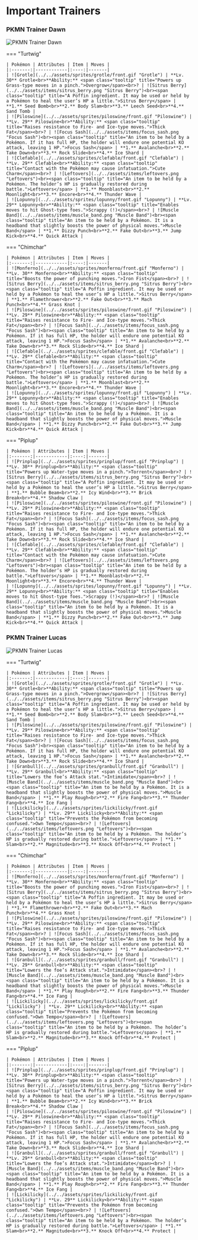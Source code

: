 # Important Trainers

### PKMN Trainer Dawn

![PKMN Trainer Dawn](../../assets/important_trainers/dawn.png "PKMN Trainer Dawn")

=== "Turtwig"

	| Pokémon | Attributes | Item | Moves |
	|:-------:|------------|:----:|-------|
	| ![Grotle](../../assets/sprites/grotle/front.gif "Grotle") | **Lv. 30** Grotle<br>**Ability:** <span class="tooltip" title="Powers up Grass-type moves in a pinch.">Overgrow</span><br>? | ![Sitrus Berry](../../assets/items/sitrus_berry.png "Sitrus Berry")<br><span class="tooltip" title="A Poffin ingredient. It may be used or held by a Pokémon to heal the user’s HP a little.">Sitrus Berry</span> | **1.** Seed Bomb<br>**2.** Body Slam<br>**3.** Leech Seed<br>**4.** Sand Tomb |
	| ![Piloswine](../../assets/sprites/piloswine/front.gif "Piloswine") | **Lv. 29** Piloswine<br>**Ability:** <span class="tooltip" title="Raises resistance to Fire-​ and Ice-type moves.">Thick Fat</span><br>? | ![Focus Sash](../../assets/items/focus_sash.png "Focus Sash")<br><span class="tooltip" title="An item to be held by a Pokémon. If it has full HP, the holder will endure one potential KO attack, leaving 1 HP.">Focus Sash</span> | **1.** Avalanche<br>**2.** Take Down<br>**3.** Rock Slide<br>**4.** Ice Shard |
	| ![Clefable](../../assets/sprites/clefable/front.gif "Clefable") | **Lv. 29** Clefable<br>**Ability:** <span class="tooltip" title="Contact with the Pokémon may cause infatuation.">Cute Charm</span><br>? | ![Leftovers](../../assets/items/leftovers.png "Leftovers")<br><span class="tooltip" title="An item to be held by a Pokémon. The holder’s HP is gradually restored during battle.">Leftovers</span> | **1.** Moonblast<br>**2.** Moonlight<br>**3.** Encore<br>**4.** Thunder Wave |
	| ![Lopunny](../../assets/sprites/lopunny/front.gif "Lopunny") | **Lv. 29** Lopunny<br>**Ability:** <span class="tooltip" title="Enables moves to hit Ghost-type foes.">Scrappy (!)</span><br>? | ![Muscle Band](../../assets/items/muscle_band.png "Muscle Band")<br><span class="tooltip" title="An item to be held by a Pokémon. It is a headband that slightly boosts the power of physical moves.">Muscle Band</span> | **1.** Dizzy Punch<br>**2.** Fake Out<br>**3.** Jump Kick<br>**4.** Quick Attack |
	
=== "Chimchar"

	| Pokémon | Attributes | Item | Moves |
	|:-------:|------------|:----:|-------|
	| ![Monferno](../../assets/sprites/monferno/front.gif "Monferno") | **Lv. 30** Monferno<br>**Ability:** <span class="tooltip" title="Boosts the power of punching moves.">Iron Fist</span><br>? | ![Sitrus Berry](../../assets/items/sitrus_berry.png "Sitrus Berry")<br><span class="tooltip" title="A Poffin ingredient. It may be used or held by a Pokémon to heal the user’s HP a little.">Sitrus Berry</span> | **1.** Flamethrower<br>**2.** Fake Out<br>**3.** Mach Punch<br>**4.** Grass Knot |
	| ![Piloswine](../../assets/sprites/piloswine/front.gif "Piloswine") | **Lv. 29** Piloswine<br>**Ability:** <span class="tooltip" title="Raises resistance to Fire-​ and Ice-type moves.">Thick Fat</span><br>? | ![Focus Sash](../../assets/items/focus_sash.png "Focus Sash")<br><span class="tooltip" title="An item to be held by a Pokémon. If it has full HP, the holder will endure one potential KO attack, leaving 1 HP.">Focus Sash</span> | **1.** Avalanche<br>**2.** Take Down<br>**3.** Rock Slide<br>**4.** Ice Shard |
	| ![Clefable](../../assets/sprites/clefable/front.gif "Clefable") | **Lv. 29** Clefable<br>**Ability:** <span class="tooltip" title="Contact with the Pokémon may cause infatuation.">Cute Charm</span><br>? | ![Leftovers](../../assets/items/leftovers.png "Leftovers")<br><span class="tooltip" title="An item to be held by a Pokémon. The holder’s HP is gradually restored during battle.">Leftovers</span> | **1.** Moonblast<br>**2.** Moonlight<br>**3.** Encore<br>**4.** Thunder Wave |
	| ![Lopunny](../../assets/sprites/lopunny/front.gif "Lopunny") | **Lv. 29** Lopunny<br>**Ability:** <span class="tooltip" title="Enables moves to hit Ghost-type foes.">Scrappy (!)</span><br>? | ![Muscle Band](../../assets/items/muscle_band.png "Muscle Band")<br><span class="tooltip" title="An item to be held by a Pokémon. It is a headband that slightly boosts the power of physical moves.">Muscle Band</span> | **1.** Dizzy Punch<br>**2.** Fake Out<br>**3.** Jump Kick<br>**4.** Quick Attack |
	
=== "Piplup"

	| Pokémon | Attributes | Item | Moves |
	|:-------:|------------|:----:|-------|
	| ![Prinplup](../../assets/sprites/prinplup/front.gif "Prinplup") | **Lv. 30** Prinplup<br>**Ability:** <span class="tooltip" title="Powers up Water-type moves in a pinch.">Torrent</span><br>? | ![Sitrus Berry](../../assets/items/sitrus_berry.png "Sitrus Berry")<br><span class="tooltip" title="A Poffin ingredient. It may be used or held by a Pokémon to heal the user’s HP a little.">Sitrus Berry</span> | **1.** Bubble Beam<br>**2.** Icy Wind<br>**3.** Brick Break<br>**4.** Shadow Claw |
	| ![Piloswine](../../assets/sprites/piloswine/front.gif "Piloswine") | **Lv. 29** Piloswine<br>**Ability:** <span class="tooltip" title="Raises resistance to Fire-​ and Ice-type moves.">Thick Fat</span><br>? | ![Focus Sash](../../assets/items/focus_sash.png "Focus Sash")<br><span class="tooltip" title="An item to be held by a Pokémon. If it has full HP, the holder will endure one potential KO attack, leaving 1 HP.">Focus Sash</span> | **1.** Avalanche<br>**2.** Take Down<br>**3.** Rock Slide<br>**4.** Ice Shard |
	| ![Clefable](../../assets/sprites/clefable/front.gif "Clefable") | **Lv. 29** Clefable<br>**Ability:** <span class="tooltip" title="Contact with the Pokémon may cause infatuation.">Cute Charm</span><br>? | ![Leftovers](../../assets/items/leftovers.png "Leftovers")<br><span class="tooltip" title="An item to be held by a Pokémon. The holder’s HP is gradually restored during battle.">Leftovers</span> | **1.** Moonblast<br>**2.** Moonlight<br>**3.** Encore<br>**4.** Thunder Wave |
	| ![Lopunny](../../assets/sprites/lopunny/front.gif "Lopunny") | **Lv. 29** Lopunny<br>**Ability:** <span class="tooltip" title="Enables moves to hit Ghost-type foes.">Scrappy (!)</span><br>? | ![Muscle Band](../../assets/items/muscle_band.png "Muscle Band")<br><span class="tooltip" title="An item to be held by a Pokémon. It is a headband that slightly boosts the power of physical moves.">Muscle Band</span> | **1.** Dizzy Punch<br>**2.** Fake Out<br>**3.** Jump Kick<br>**4.** Quick Attack |
	
### PKMN Trainer Lucas

![PKMN Trainer Lucas](../../assets/important_trainers/lucas.png "PKMN Trainer Lucas")

=== "Turtwig"

	| Pokémon | Attributes | Item | Moves |
	|:-------:|------------|:----:|-------|
	| ![Grotle](../../assets/sprites/grotle/front.gif "Grotle") | **Lv. 30** Grotle<br>**Ability:** <span class="tooltip" title="Powers up Grass-type moves in a pinch.">Overgrow</span><br>? | ![Sitrus Berry](../../assets/items/sitrus_berry.png "Sitrus Berry")<br><span class="tooltip" title="A Poffin ingredient. It may be used or held by a Pokémon to heal the user’s HP a little.">Sitrus Berry</span> | **1.** Seed Bomb<br>**2.** Body Slam<br>**3.** Leech Seed<br>**4.** Sand Tomb |
	| ![Piloswine](../../assets/sprites/piloswine/front.gif "Piloswine") | **Lv. 29** Piloswine<br>**Ability:** <span class="tooltip" title="Raises resistance to Fire-​ and Ice-type moves.">Thick Fat</span><br>? | ![Focus Sash](../../assets/items/focus_sash.png "Focus Sash")<br><span class="tooltip" title="An item to be held by a Pokémon. If it has full HP, the holder will endure one potential KO attack, leaving 1 HP.">Focus Sash</span> | **1.** Avalanche<br>**2.** Take Down<br>**3.** Rock Slide<br>**4.** Ice Shard |
	| ![Granbull](../../assets/sprites/granbull/front.gif "Granbull") | **Lv. 29** Granbull<br>**Ability:** <span class="tooltip" title="Lowers the foe’s Attack stat.">Intimidate</span><br>? | ![Muscle Band](../../assets/items/muscle_band.png "Muscle Band")<br><span class="tooltip" title="An item to be held by a Pokémon. It is a headband that slightly boosts the power of physical moves.">Muscle Band</span> | **1.** Play Rough<br>**2.** Fire Fang<br>**3.** Thunder Fang<br>**4.** Ice Fang |
	| ![Lickilicky](../../assets/sprites/lickilicky/front.gif "Lickilicky") | **Lv. 29** Lickilicky<br>**Ability:** <span class="tooltip" title="Prevents the Pokémon from becoming confused.">Own Tempo</span><br>? | ![Leftovers](../../assets/items/leftovers.png "Leftovers")<br><span class="tooltip" title="An item to be held by a Pokémon. The holder’s HP is gradually restored during battle.">Leftovers</span> | **1.** Slam<br>**2.** Magnitude<br>**3.** Knock Off<br>**4.** Protect |
	
=== "Chimchar"

	| Pokémon | Attributes | Item | Moves |
	|:-------:|------------|:----:|-------|
	| ![Monferno](../../assets/sprites/monferno/front.gif "Monferno") | **Lv. 30** Monferno<br>**Ability:** <span class="tooltip" title="Boosts the power of punching moves.">Iron Fist</span><br>? | ![Sitrus Berry](../../assets/items/sitrus_berry.png "Sitrus Berry")<br><span class="tooltip" title="A Poffin ingredient. It may be used or held by a Pokémon to heal the user’s HP a little.">Sitrus Berry</span> | **1.** Flamethrower<br>**2.** Fake Out<br>**3.** Mach Punch<br>**4.** Grass Knot |
	| ![Piloswine](../../assets/sprites/piloswine/front.gif "Piloswine") | **Lv. 29** Piloswine<br>**Ability:** <span class="tooltip" title="Raises resistance to Fire-​ and Ice-type moves.">Thick Fat</span><br>? | ![Focus Sash](../../assets/items/focus_sash.png "Focus Sash")<br><span class="tooltip" title="An item to be held by a Pokémon. If it has full HP, the holder will endure one potential KO attack, leaving 1 HP.">Focus Sash</span> | **1.** Avalanche<br>**2.** Take Down<br>**3.** Rock Slide<br>**4.** Ice Shard |
	| ![Granbull](../../assets/sprites/granbull/front.gif "Granbull") | **Lv. 29** Granbull<br>**Ability:** <span class="tooltip" title="Lowers the foe’s Attack stat.">Intimidate</span><br>? | ![Muscle Band](../../assets/items/muscle_band.png "Muscle Band")<br><span class="tooltip" title="An item to be held by a Pokémon. It is a headband that slightly boosts the power of physical moves.">Muscle Band</span> | **1.** Play Rough<br>**2.** Fire Fang<br>**3.** Thunder Fang<br>**4.** Ice Fang |
	| ![Lickilicky](../../assets/sprites/lickilicky/front.gif "Lickilicky") | **Lv. 29** Lickilicky<br>**Ability:** <span class="tooltip" title="Prevents the Pokémon from becoming confused.">Own Tempo</span><br>? | ![Leftovers](../../assets/items/leftovers.png "Leftovers")<br><span class="tooltip" title="An item to be held by a Pokémon. The holder’s HP is gradually restored during battle.">Leftovers</span> | **1.** Slam<br>**2.** Magnitude<br>**3.** Knock Off<br>**4.** Protect |
	
=== "Piplup"

	| Pokémon | Attributes | Item | Moves |
	|:-------:|------------|:----:|-------|
	| ![Prinplup](../../assets/sprites/prinplup/front.gif "Prinplup") | **Lv. 30** Prinplup<br>**Ability:** <span class="tooltip" title="Powers up Water-type moves in a pinch.">Torrent</span><br>? | ![Sitrus Berry](../../assets/items/sitrus_berry.png "Sitrus Berry")<br><span class="tooltip" title="A Poffin ingredient. It may be used or held by a Pokémon to heal the user’s HP a little.">Sitrus Berry</span> | **1.** Bubble Beam<br>**2.** Icy Wind<br>**3.** Brick Break<br>**4.** Shadow Claw |
	| ![Piloswine](../../assets/sprites/piloswine/front.gif "Piloswine") | **Lv. 29** Piloswine<br>**Ability:** <span class="tooltip" title="Raises resistance to Fire-​ and Ice-type moves.">Thick Fat</span><br>? | ![Focus Sash](../../assets/items/focus_sash.png "Focus Sash")<br><span class="tooltip" title="An item to be held by a Pokémon. If it has full HP, the holder will endure one potential KO attack, leaving 1 HP.">Focus Sash</span> | **1.** Avalanche<br>**2.** Take Down<br>**3.** Rock Slide<br>**4.** Ice Shard |
	| ![Granbull](../../assets/sprites/granbull/front.gif "Granbull") | **Lv. 29** Granbull<br>**Ability:** <span class="tooltip" title="Lowers the foe’s Attack stat.">Intimidate</span><br>? | ![Muscle Band](../../assets/items/muscle_band.png "Muscle Band")<br><span class="tooltip" title="An item to be held by a Pokémon. It is a headband that slightly boosts the power of physical moves.">Muscle Band</span> | **1.** Play Rough<br>**2.** Fire Fang<br>**3.** Thunder Fang<br>**4.** Ice Fang |
	| ![Lickilicky](../../assets/sprites/lickilicky/front.gif "Lickilicky") | **Lv. 29** Lickilicky<br>**Ability:** <span class="tooltip" title="Prevents the Pokémon from becoming confused.">Own Tempo</span><br>? | ![Leftovers](../../assets/items/leftovers.png "Leftovers")<br><span class="tooltip" title="An item to be held by a Pokémon. The holder’s HP is gradually restored during battle.">Leftovers</span> | **1.** Slam<br>**2.** Magnitude<br>**3.** Knock Off<br>**4.** Protect |
	
